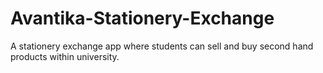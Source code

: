 # Avantika-Stationery-Exchange
A stationery exchange app where students can sell and buy second hand products within university.
